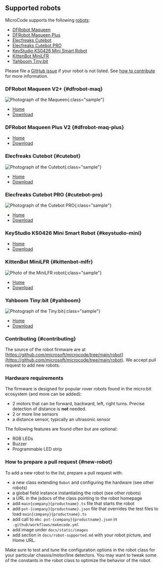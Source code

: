 ## Supported robots

MicroCode supports the following [robots](./robot.md):

-   [DFRobot Maqueen](#dfrobot-maq)
-   [DFRobot Maqueen Plus](#dfrobot-maq-plus)
-   [Elecfreaks Cutebot](#cutebot)
-   [Elecfreaks Cutebot PRO](#cutebot-pro)
-   [KeyStudio KS0426 Mini Smart Robot](#keystudio-mini)
-   [KittenBot MiniLFR](#kittenbot-mlfr)
-   [Yahboom Tiny:bit](#yahboom)

Please file a [GitHub issue](https://github.com/microsoft/microcode/issues?q=is%3Aissue+is%3Aopen+label%3Arobot) if your robot is not listed.
See [how to contribute](#contributing) for more information.

### DFRobot Maqueen V2+ {#dfrobot-maq}

![Photograph of the Maqueen](./images/maqueen.jpeg){:class="sample"}

-   [Home](https://wiki.dfrobot.com/micro_Maqueen_for_micro_bit_SKU_ROB0148-EN)
-   [Download](https://microsoft.github.io/microcode/assets/microcode-robot-dfrobot-maqueen.hex)

### DFRobot Maqueen Plus V2 {#dfrobot-maq-plus}

-   [Home](https://www.dfrobot.com/product-2026.html)
-   [Download](https://microsoft.github.io/microcode/assets/microcode-robot-dfrobot-maqueen-plus-v2.hex)

### Elecfreaks Cutebot {#cutebot}

![Photograph of the Cutebot](./images/cutebot.jpeg){:class="sample"}

-   [Home](https://www.elecfreaks.com/micro-bit-smart-cutebot.html)
-   [Download](https://microsoft.github.io/microcode/assets/microcode-robot-elecfreaks-cutebot.hex)

### Elecfreaks Cutebot PRO {#cutebot-pro}

![Photograph of the Cutebot PRO](./images/cutebotpro.jpeg){:class="sample"}

-   [Home](https://shop.elecfreaks.com/products/elecfreaks-smart-cutebot-pro-v2-programming-robot-car-for-micro-bit)
-   [Download](https://microsoft.github.io/microcode/assets/microcode-robot-elecfreaks-cutebotpro.hex)

### KeyStudio KS0426 Mini Smart Robot {#keystudio-mini}

-   [Home](https://wiki.keyestudio.com/KS0426_Keyestudio_Micro%EF%BC%9Abit_Mini_Smart_Robot_Car_Kit_V2)
-   [Download](https://microsoft.github.io/microcode/assets/microcode-robot-keystudio-minismartrobot.hex)

### KittenBot MiniLFR {#kittenbot-mlfr}

![Photo of the MiniLFR robot](./images/minilfr.png){:class="sample"}

-   [Home](https://www.kittenbot.cc/products/kittenbot-minilfr-programmable-robot-car-kit-for-microbit)
-   [Download](https://microsoft.github.io/microcode/assets/microcode-robot-kittenbot-minilfr.hex)

### Yahboom Tiny:bit {#yahboom}

![Photograph of the Tiny:bit](./images/tinybit.jpeg){:class="sample"}

-   [Home](http://www.yahboom.net/study/Tiny:bit)
-   [Download](https://microsoft.github.io/microcode/assets/microcode-robot-yahboom-tinybit.hex)

### Contributing {#contributing}

The source of the robot firmware are at [https://github.com/microsoft/microcode/tree/main/robot](https://github.com/microsoft/microcode/tree/main/robot). We accept pull request to add new robots.

### Hardware requirements

The firmware is designed for popular rover robots found in the micro:bit ecosystem
(and more can be added):

-   2 motors that can be forward, backward, left, right turns. Precise detection of distance is **not** needed.
-   2 or more line sensors
-   a distance sensor, typically an ultrasonic sensor

The following features are found often but are optional:

-   RGB LEDs
-   Buzzer
-   Programmable LED strip

### How to prepare a pull request {#new-robot}

To add a new robot to the list, prepare a pull request with:

-   a new class extending `Robot` and configuring the hardware (see other robots)
-   a global field instance instantiating the robot (see other robots)
-   a URL in the jsdocs of the class pointing to the robot homepage
-   add `main{company}{productname}.ts` file that starts the robot
-   add `pxt-{company}{productname}.json` file that overrides the test files to load `main{company}{productname}.ts`
-   add call to `mkc pxt-{company}{productname}.json` in `.github/workflows/makecode.yml`
-   add image under `docs/static/images`
-   add section in `docs/robot-supported.md` with your robot picture, and Home URL.

Make sure to test and tune the configuration options in the robot class for your particular
chassis/motor/line detectors. You may want to tweak some of the constants in the robot class to optimize the behavior of the robot.
